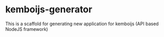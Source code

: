 # kemboijs-generator
This is a scaffold for generating new application for kemboijs (API based NodeJS framework)
